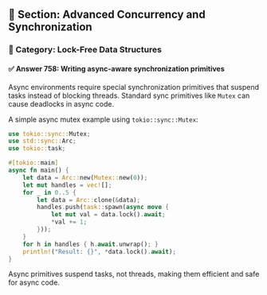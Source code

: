 ## 📘 Section: Advanced Concurrency and Synchronization
### 🔹 Category: Lock-Free Data Structures
#### ✅ Answer 758: Writing async-aware synchronization primitives

Async environments require special synchronization primitives that suspend tasks instead of blocking threads. Standard sync primitives like `Mutex` can cause deadlocks in async code.

A simple async mutex example using `tokio::sync::Mutex`:
```rust
use tokio::sync::Mutex;
use std::sync::Arc;
use tokio::task;

#[tokio::main]
async fn main() {
    let data = Arc::new(Mutex::new(0));
    let mut handles = vec![];
    for _ in 0..5 {
        let data = Arc::clone(&data);
        handles.push(task::spawn(async move {
            let mut val = data.lock().await;
            *val += 1;
        }));
    }
    for h in handles { h.await.unwrap(); }
    println!("Result: {}", *data.lock().await);
}
```

Async primitives suspend tasks, not threads, making them efficient and safe for async code.

